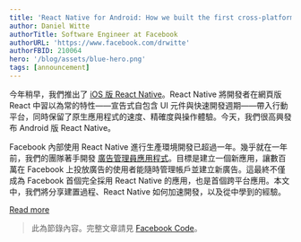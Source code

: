 ```yaml
---
title: 'React Native for Android: How we built the first cross-platform React Native app'
author: Daniel Witte
authorTitle: Software Engineer at Facebook
authorURL: 'https://www.facebook.com/drwitte'
authorFBID: 210064
hero: '/blog/assets/blue-hero.png'
tags: [announcement]
---
```


今年稍早，我們推出了 [iOS 版 React Native](https://code.facebook.com/posts/1014532261909640/react-native-bringing-modern-web-techniques-to-mobile/)。React Native 將開發者在網頁版 React 中習以為常的特性——宣告式自包含 UI 元件與快速開發週期——帶入行動平台，同時保留了原生應用程式的速度、精確度與操作體驗。今天，我們很高興發布 Android 版 React Native。

Facebook 內部使用 React Native 進行生產環境開發已超過一年。幾乎就在一年前，我們的團隊著手開發 [廣告管理員應用程式](https://www.facebook.com/business/news/ads-manager-app)。目標是建立一個新應用，讓數百萬在 Facebook 上投放廣告的使用者能隨時管理帳戶並建立新廣告。這最終不僅成為 Facebook 首個完全採用 React Native 的應用，也是首個跨平台應用。本文中，我們將分享建置過程、React Native 如何加速開發，以及從中學到的經驗。

<footer>
  <a
    href="https://code.facebook.com/posts/1189117404435352/react-native-for-android-how-we-built-the-first-cross-platform-react-native-app/"
    className="btn">Read more</a>
</footer>

> 此為節錄內容。完整文章請見 [Facebook Code](https://code.facebook.com/posts/1189117404435352/react-native-for-android-how-we-built-the-first-cross-platform-react-native-app/)。